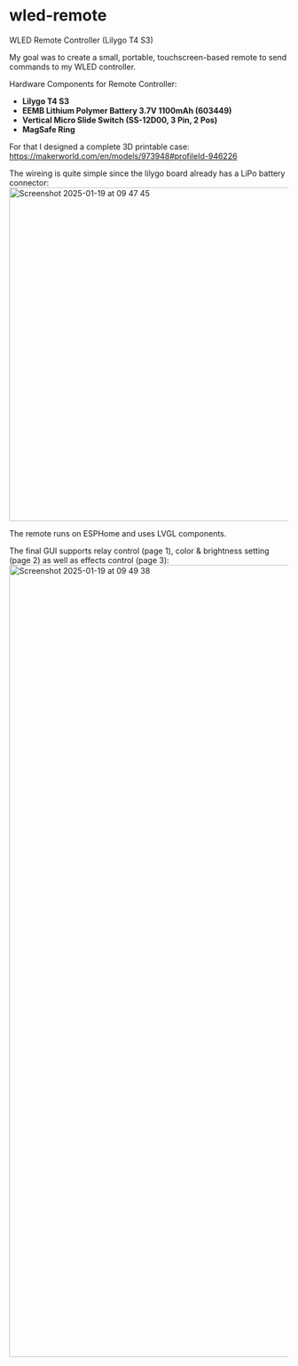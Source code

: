 # wled-remote
WLED Remote Controller (Lilygo T4 S3)

My goal was to create a small, portable, touchscreen-based remote to send commands to my WLED controller.

Hardware Components for Remote Controller:
+ **Lilygo T4 S3**
+ **EEMB Lithium Polymer Battery 3.7V 1100mAh (603449)**
+ **Vertical Micro Slide Switch (SS-12D00, 3 Pin, 2 Pos)**
+ **MagSafe Ring**

For that I designed a complete 3D printable case:
https://makerworld.com/en/models/973948#profileId-946226

The wireing is quite simple since the lilygo board already has a LiPo battery connector:
<img width="601" alt="Screenshot 2025-01-19 at 09 47 45" src="https://github.com/user-attachments/assets/dcc1ce7e-b38c-4db9-b56b-eba25d8046b3" />

The remote runs on ESPHome and uses LVGL components.

The final GUI supports relay control (page 1), color & brightness setting (page 2) as well as effects control (page 3):
<img width="1427" alt="Screenshot 2025-01-19 at 09 49 38" src="https://github.com/user-attachments/assets/a721e742-237e-4a8e-8eee-b7703a0a6554" />
